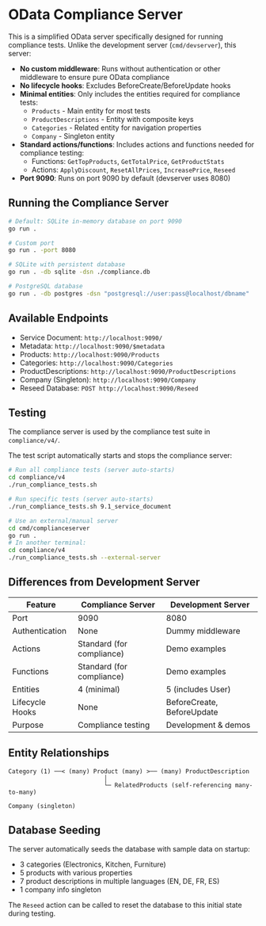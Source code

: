 # OData Compliance Server

This is a simplified OData server specifically designed for running compliance tests. Unlike the development server (`cmd/devserver`), this server:

- **No custom middleware**: Runs without authentication or other middleware to ensure pure OData compliance
- **No lifecycle hooks**: Excludes BeforeCreate/BeforeUpdate hooks
- **Minimal entities**: Only includes the entities required for compliance tests:
  - `Products` - Main entity for most tests
  - `ProductDescriptions` - Entity with composite keys
  - `Categories` - Related entity for navigation properties
  - `Company` - Singleton entity
- **Standard actions/functions**: Includes actions and functions needed for compliance testing:
  - Functions: `GetTopProducts`, `GetTotalPrice`, `GetProductStats`
  - Actions: `ApplyDiscount`, `ResetAllPrices`, `IncreasePrice`, `Reseed`
- **Port 9090**: Runs on port 9090 by default (devserver uses 8080)

## Running the Compliance Server

```bash
# Default: SQLite in-memory database on port 9090
go run .

# Custom port
go run . -port 8080

# SQLite with persistent database
go run . -db sqlite -dsn ./compliance.db

# PostgreSQL database
go run . -db postgres -dsn "postgresql://user:pass@localhost/dbname"
```

## Available Endpoints

- Service Document: `http://localhost:9090/`
- Metadata: `http://localhost:9090/$metadata`
- Products: `http://localhost:9090/Products`
- Categories: `http://localhost:9090/Categories`
- ProductDescriptions: `http://localhost:9090/ProductDescriptions`
- Company (Singleton): `http://localhost:9090/Company`
- Reseed Database: `POST http://localhost:9090/Reseed`

## Testing

The compliance server is used by the compliance test suite in `compliance/v4/`.

The test script automatically starts and stops the compliance server:

```bash
# Run all compliance tests (server auto-starts)
cd compliance/v4
./run_compliance_tests.sh

# Run specific tests (server auto-starts)
./run_compliance_tests.sh 9.1_service_document

# Use an external/manual server
cd cmd/complianceserver
go run .
# In another terminal:
cd compliance/v4
./run_compliance_tests.sh --external-server
```

## Differences from Development Server

| Feature | Compliance Server | Development Server |
|---------|------------------|-------------------|
| Port | 9090 | 8080 |
| Authentication | None | Dummy middleware |
| Actions | Standard (for compliance) | Demo examples |
| Functions | Standard (for compliance) | Demo examples |
| Entities | 4 (minimal) | 5 (includes User) |
| Lifecycle Hooks | None | BeforeCreate, BeforeUpdate |
| Purpose | Compliance testing | Development & demos |

## Entity Relationships

```
Category (1) ──< (many) Product (many) >── (many) ProductDescription
                           │
                           └─ RelatedProducts (self-referencing many-to-many)

Company (singleton)
```

## Database Seeding

The server automatically seeds the database with sample data on startup:
- 3 categories (Electronics, Kitchen, Furniture)
- 5 products with various properties
- 7 product descriptions in multiple languages (EN, DE, FR, ES)
- 1 company info singleton

The `Reseed` action can be called to reset the database to this initial state during testing.
